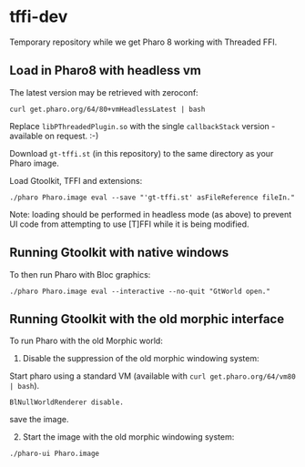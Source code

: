 # tffi-dev

Temporary repository while we get Pharo 8 working with Threaded FFI.


## Load in Pharo8 with headless vm

The latest version may be retrieved with zeroconf:

```
curl get.pharo.org/64/80+vmHeadlessLatest | bash
```

Replace `libPThreadedPlugin.so` with the single `callbackStack` version - available on request. :-)

Download `gt-tffi.st` (in this repository) to the same directory as your Pharo image.

Load Gtoolkit, TFFI and extensions:

```
./pharo Pharo.image eval --save "'gt-tffi.st' asFileReference fileIn."
```

Note: loading should be performed in headless mode (as above) to prevent UI code from attempting to use [T]FFI while it is being modified.


## Running Gtoolkit with native windows

To then run Pharo with Bloc graphics:

```
./pharo Pharo.image eval --interactive --no-quit "GtWorld open."
```


## Running Gtoolkit with the old morphic interface

To run Pharo with the old Morphic world:

1. Disable the suppression of the old morphic windowing system:

Start pharo using a standard VM (available with `curl get.pharo.org/64/vm80 | bash`).

```
BlNullWorldRenderer disable.
```

save the image.

2. Start the image with the old morphic windowing system:

```
./pharo-ui Pharo.image
```
